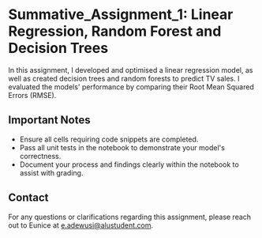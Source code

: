 # Summative_Assignment_1: Linear Regression, Random Forest and Decision Trees

In this assignment, I developed and optimised a linear regression model, as well as created decision trees and random forests to predict TV sales. I evaluated the models' performance by comparing their Root Mean Squared Errors (RMSE).

## Important Notes
- Ensure all cells requiring code snippets are completed.
- Pass all unit tests in the notebook to demonstrate your model's correctness.
- Document your process and findings clearly within the notebook to assist with grading.

## Contact
For any questions or clarifications regarding this assignment, please reach out to Eunice at e.adewusi@alustudent.com.
